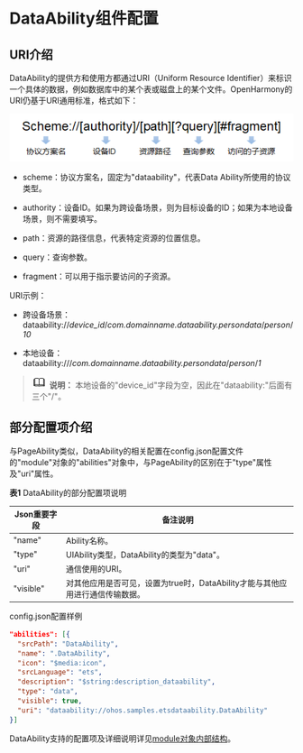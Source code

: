 # DataAbility组件配置


## URI介绍

DataAbility的提供方和使用方都通过URI（Uniform Resource Identifier）来标识一个具体的数据，例如数据库中的某个表或磁盘上的某个文件。OpenHarmony的URI仍基于URI通用标准，格式如下：

![fa-dataability-uri](figures/fa-dataability-uri.png)

- scheme：协议方案名，固定为"dataability"，代表Data Ability所使用的协议类型。

- authority：设备ID。如果为跨设备场景，则为目标设备的ID；如果为本地设备场景，则不需要填写。

- path：资源的路径信息，代表特定资源的位置信息。

- query：查询参数。

- fragment：可以用于指示要访问的子资源。

URI示例：

- 跨设备场景：dataability://_device_id_/_com.domainname.dataability.persondata_/_person_/_10_

- 本地设备：dataability:///_com.domainname.dataability.persondata_/_person_/_1_

> ![icon-note.gif](public_sys-resources/icon-note.gif) **说明：**
> 本地设备的"device_id"字段为空，因此在"dataability:"后面有三个"/"。


## 部分配置项介绍

与PageAbility类似，DataAbility的相关配置在config.json配置文件的"module"对象的"abilities"对象中，与PageAbility的区别在于"type"属性及"uri"属性。

  **表1** DataAbility的部分配置项说明

| Json重要字段 | 备注说明 |
| -------- | -------- |
| "name" | Ability名称。 |
| "type" | UIAbility类型，DataAbility的类型为"data"。 |
| "uri" | 通信使用的URI。 |
| "visible" | 对其他应用是否可见，设置为true时，DataAbility才能与其他应用进行通信传输数据。 |

config.json配置样例


```json
"abilities": [{
  "srcPath": "DataAbility",
  "name": ".DataAbility",
  "icon": "$media:icon",
  "srcLanguage": "ets",
  "description": "$string:description_dataability",
  "type": "data",
  "visible": true,
  "uri": "dataability://ohos.samples.etsdataability.DataAbility"
}]
```

DataAbility支持的配置项及详细说明详见[module对象内部结构](../quick-start/module-structure.md)。
